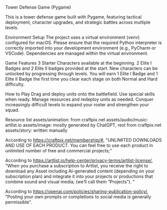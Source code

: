 Tower Defense Game (Pygame)

This is a tower defense game built with Pygame, featuring tactical deployment, character upgrades, and strategic battles across multiple levels.

Environment Setup
	The project uses a virtual environment (venv) configured for macOS.
	Please ensure that the required Python interpreter is correctly imported into your development environment (e.g., PyCharm or VSCode).
	Dependencies are managed within the virtual environment.

Game Features
	3 Starter Characters available at the beginning.
	2 Elite I Badges and 2 Elite II badges provided at the start.
	New characters can be unlocked by progressing through levels.
	You will earn 1 Elite I Badge and 1 Elite II Badge the first time you clear each stage on both Normal and Hard difficulty.

How to Play
	Drag and deploy units onto the battlefield.
	Use special skills when ready.
	Manage resources and redeploy units as needed.
	Conquer increasingly difficult levels to expand your roster and strengthen your squad.

Resource list
	assets/animation: from craftpix.net
 	assets/audio/music: artlist.io
  	assets/image: mostly generated by ChatGPT, rest from craftpix.net
   	assets/story: written manually
    
According to https://craftpix.net/membership/#, "UNLIMITED DOWNLOADS AND USE OF EACH PRODUCT. 
You can feel free to use each product in unlimited number of free and commercial projects;"

According to https://artlist.io/help-center/privacy-terms/artlist-license/, "When you purchase a subscription to Artlist, you receive the right to download any Asset including AI-generated content (depending on your subscription plan) and integrate it into your projects or productions that combine sound and visual media; (we’ll call them “Projects”). "

According to https://openai.com/policies/sharing-publication-policy/, "Posting your own prompts or completions to social media is generally permissible".
